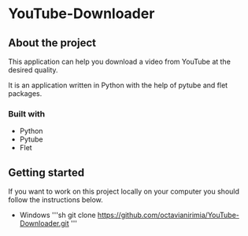 # YouTube-Downloader

## About the project

This application can help you download a video from YouTube at the desired quality.

It is an application written in Python with the help of pytube and flet packages.


### Built with

- Python
- Pytube
- Flet

## Getting started

If you want to work on this project locally on your computer you should follow the instructions below.

* Windows
  '''sh
  git clone https://github.com/octavianirimia/YouTube-Downloader.git
  '''
